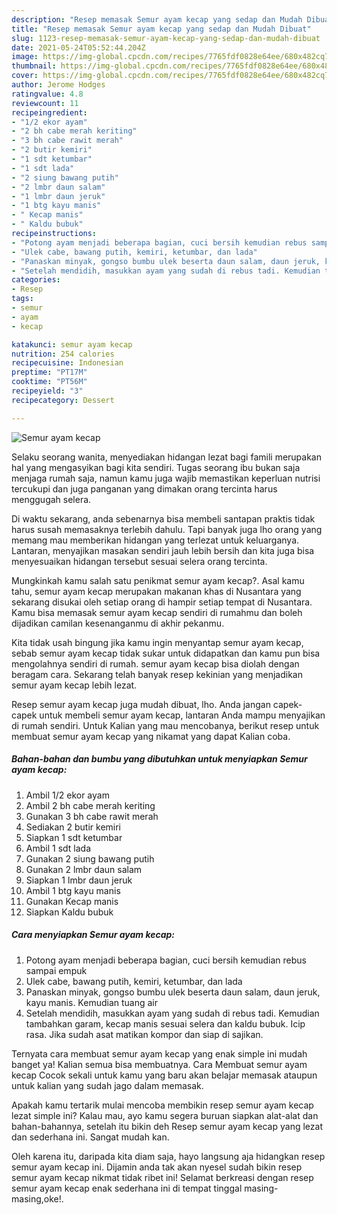 ```yaml
---
description: "Resep memasak Semur ayam kecap yang sedap dan Mudah Dibuat"
title: "Resep memasak Semur ayam kecap yang sedap dan Mudah Dibuat"
slug: 1123-resep-memasak-semur-ayam-kecap-yang-sedap-dan-mudah-dibuat
date: 2021-05-24T05:52:44.204Z
image: https://img-global.cpcdn.com/recipes/7765fdf0828e64ee/680x482cq70/semur-ayam-kecap-foto-resep-utama.jpg
thumbnail: https://img-global.cpcdn.com/recipes/7765fdf0828e64ee/680x482cq70/semur-ayam-kecap-foto-resep-utama.jpg
cover: https://img-global.cpcdn.com/recipes/7765fdf0828e64ee/680x482cq70/semur-ayam-kecap-foto-resep-utama.jpg
author: Jerome Hodges
ratingvalue: 4.8
reviewcount: 11
recipeingredient:
- "1/2 ekor ayam"
- "2 bh cabe merah keriting"
- "3 bh cabe rawit merah"
- "2 butir kemiri"
- "1 sdt ketumbar"
- "1 sdt lada"
- "2 siung bawang putih"
- "2 lmbr daun salam"
- "1 lmbr daun jeruk"
- "1 btg kayu manis"
- " Kecap manis"
- " Kaldu bubuk"
recipeinstructions:
- "Potong ayam menjadi beberapa bagian, cuci bersih kemudian rebus sampai empuk"
- "Ulek cabe, bawang putih, kemiri, ketumbar, dan lada"
- "Panaskan minyak, gongso bumbu ulek beserta daun salam, daun jeruk, kayu manis. Kemudian tuang air"
- "Setelah mendidih, masukkan ayam yang sudah di rebus tadi. Kemudian tambahkan garam, kecap manis sesuai selera dan kaldu bubuk. Icip rasa. Jika sudah asat matikan kompor dan siap di sajikan."
categories:
- Resep
tags:
- semur
- ayam
- kecap

katakunci: semur ayam kecap 
nutrition: 254 calories
recipecuisine: Indonesian
preptime: "PT17M"
cooktime: "PT56M"
recipeyield: "3"
recipecategory: Dessert

---
```



![Semur ayam kecap](https://img-global.cpcdn.com/recipes/7765fdf0828e64ee/680x482cq70/semur-ayam-kecap-foto-resep-utama.jpg)

Selaku seorang wanita, menyediakan hidangan lezat bagi famili merupakan hal yang mengasyikan bagi kita sendiri. Tugas seorang ibu bukan saja menjaga rumah saja, namun kamu juga wajib memastikan keperluan nutrisi tercukupi dan juga panganan yang dimakan orang tercinta harus menggugah selera.

Di waktu  sekarang, anda sebenarnya bisa membeli santapan praktis tidak harus susah memasaknya terlebih dahulu. Tapi banyak juga lho orang yang memang mau memberikan hidangan yang terlezat untuk keluarganya. Lantaran, menyajikan masakan sendiri jauh lebih bersih dan kita juga bisa menyesuaikan hidangan tersebut sesuai selera orang tercinta. 



Mungkinkah kamu salah satu penikmat semur ayam kecap?. Asal kamu tahu, semur ayam kecap merupakan makanan khas di Nusantara yang sekarang disukai oleh setiap orang di hampir setiap tempat di Nusantara. Kamu bisa memasak semur ayam kecap sendiri di rumahmu dan boleh dijadikan camilan kesenanganmu di akhir pekanmu.

Kita tidak usah bingung jika kamu ingin menyantap semur ayam kecap, sebab semur ayam kecap tidak sukar untuk didapatkan dan kamu pun bisa mengolahnya sendiri di rumah. semur ayam kecap bisa diolah dengan beragam cara. Sekarang telah banyak resep kekinian yang menjadikan semur ayam kecap lebih lezat.

Resep semur ayam kecap juga mudah dibuat, lho. Anda jangan capek-capek untuk membeli semur ayam kecap, lantaran Anda mampu menyajikan di rumah sendiri. Untuk Kalian yang mau mencobanya, berikut resep untuk membuat semur ayam kecap yang nikamat yang dapat Kalian coba.

<!--inarticleads1-->

##### Bahan-bahan dan bumbu yang dibutuhkan untuk menyiapkan Semur ayam kecap:

1. Ambil 1/2 ekor ayam
1. Ambil 2 bh cabe merah keriting
1. Gunakan 3 bh cabe rawit merah
1. Sediakan 2 butir kemiri
1. Siapkan 1 sdt ketumbar
1. Ambil 1 sdt lada
1. Gunakan 2 siung bawang putih
1. Gunakan 2 lmbr daun salam
1. Siapkan 1 lmbr daun jeruk
1. Ambil 1 btg kayu manis
1. Gunakan  Kecap manis
1. Siapkan  Kaldu bubuk




<!--inarticleads2-->

##### Cara menyiapkan Semur ayam kecap:

1. Potong ayam menjadi beberapa bagian, cuci bersih kemudian rebus sampai empuk
1. Ulek cabe, bawang putih, kemiri, ketumbar, dan lada
1. Panaskan minyak, gongso bumbu ulek beserta daun salam, daun jeruk, kayu manis. Kemudian tuang air
1. Setelah mendidih, masukkan ayam yang sudah di rebus tadi. Kemudian tambahkan garam, kecap manis sesuai selera dan kaldu bubuk. Icip rasa. Jika sudah asat matikan kompor dan siap di sajikan.




Ternyata cara membuat semur ayam kecap yang enak simple ini mudah banget ya! Kalian semua bisa membuatnya. Cara Membuat semur ayam kecap Cocok sekali untuk kamu yang baru akan belajar memasak ataupun untuk kalian yang sudah jago dalam memasak.

Apakah kamu tertarik mulai mencoba membikin resep semur ayam kecap lezat simple ini? Kalau mau, ayo kamu segera buruan siapkan alat-alat dan bahan-bahannya, setelah itu bikin deh Resep semur ayam kecap yang lezat dan sederhana ini. Sangat mudah kan. 

Oleh karena itu, daripada kita diam saja, hayo langsung aja hidangkan resep semur ayam kecap ini. Dijamin anda tak akan nyesel sudah bikin resep semur ayam kecap nikmat tidak ribet ini! Selamat berkreasi dengan resep semur ayam kecap enak sederhana ini di tempat tinggal masing-masing,oke!.

